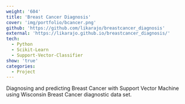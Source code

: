 ```yaml
---
weight: '604'
title: 'Breast Cancer Diagnosis'
cover: 'img/portfolio/bcancer.png'
github: 'https://github.com/likarajo/breastcancer_diagnosis'
external: 'https://likarajo.github.io/breastcancer_diagnosis/'
tech:
  - Python
  - Scikit-Learn
  - Support-Vector-Classifier
show: 'true'
categories:
  - Project
---
```


Diagnosing and predicting Breast Cancer with Support Vector Machine using Wisconsin Breast Cancer diagnostic data set.